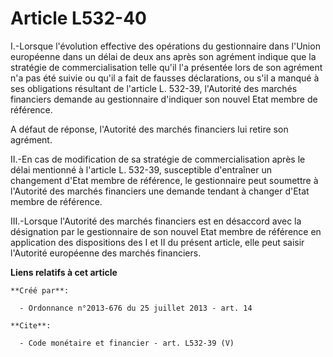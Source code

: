 # Article L532-40

I.-Lorsque l'évolution effective des opérations du gestionnaire dans l'Union européenne dans un délai de deux ans après son
agrément indique que la stratégie de commercialisation telle qu'il l'a présentée lors de son agrément n'a pas été suivie ou
qu'il a fait de fausses déclarations, ou s'il a manqué à ses obligations résultant de l'article L. 532-39, l'Autorité des
marchés financiers demande au gestionnaire d'indiquer son nouvel Etat membre de référence. 

A défaut de réponse, l'Autorité des marchés financiers lui retire son agrément. 

II.-En cas de modification de sa stratégie de commercialisation après le délai mentionné à l'article L. 532-39, susceptible
d'entraîner un changement d'Etat membre de référence, le gestionnaire peut soumettre à l'Autorité des marchés financiers une
demande tendant à changer d'Etat membre de référence. 

III.-Lorsque l'Autorité des marchés financiers est en désaccord avec la désignation par le gestionnaire de son nouvel Etat
membre de référence en application des dispositions des I et II du présent article, elle peut saisir l'Autorité européenne
des marchés financiers.

**Liens relatifs à cet article**

	**Créé par**:

	  - Ordonnance n°2013-676 du 25 juillet 2013 - art. 14

	**Cite**:

	  - Code monétaire et financier - art. L532-39 (V)
